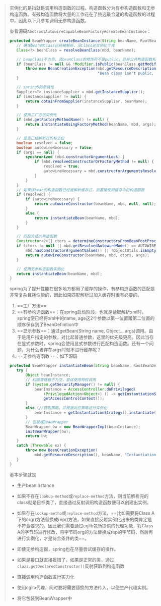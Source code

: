 >实例化的是指就是调用构造函数的过程。构造函数分为有参构造函数和无参构造函数。有残构造函数将大量的工作花在了挑选最合适的构造函数的过程中。因此以下只参考调用无参构造函数。
>
>查看源码`AbstractAutowireCapableBeanFactory#createBeanInstance`：
>
>```java
>protected BeanWrapper createBeanInstance(String beanName, RootBeanDefinition mbd, @Nullable Object[] args) {
>    // 确保bean的Class已经被解析，没Class还实例化个鬼
>    Class<?> beanClass = resolveBeanClass(mbd, beanName);
>
>    // beanClass不为空，且beanClass的修饰符不是public，且非公共构造函数和方法不允许访问
>    if (beanClass != null && !Modifier.isPublic(beanClass.getModifiers()) && !mbd.isNonPublicAccessAllowed()) {
>        throw new BeanCreationException(mbd.getResourceDescription(), beanName,
>                                        "Bean class isn't public, and non-public access not allowed: " + beanClass.getName());
>    }
>
>    // spring5的新特性
>    Supplier<?> instanceSupplier = mbd.getInstanceSupplier();
>    if (instanceSupplier != null) {
>        return obtainFromSupplier(instanceSupplier, beanName);
>    }
>
>    // 使用工厂方法实例化
>    if (mbd.getFactoryMethodName() != null) {
>        return instantiateUsingFactoryMethod(beanName, mbd, args);
>    }
>
>    // 是否已经解析过的标志位
>    boolean resolved = false;
>    boolean autowireNecessary = false;
>    if (args == null) {
>        synchronized (mbd.constructorArgumentLock) {
>            if (mbd.resolvedConstructorOrFactoryMethod != null) {
>                resolved = true;
>                autowireNecessary = mbd.constructorArgumentsResolved;
>            }
>        }
>    }
>    // 如果该bean的构造函数已经被解析缓存过，则直接使用缓存中的构造函数
>    if (resolved) {
>        if (autowireNecessary) {
>            return autowireConstructor(beanName, mbd, null, null);//自动装配构造函数
>        }
>        else {
>            return instantiateBean(beanName, mbd);
>        }
>    }
>
>    // 匹配合适的构造函数
>    Constructor<?>[] ctors = determineConstructorsFromBeanPostProcessors(beanClass, beanName);
>    if (ctors != null || mbd.getResolvedAutowireMode() == AUTOWIRE_CONSTRUCTOR ||
>        mbd.hasConstructorArgumentValues() || !ObjectUtils.isEmpty(args)) {
>        return autowireConstructor(beanName, mbd, ctors, args);
>    }
>
>    // 使用无参构造函数实例化
>    return instantiateBean(beanName, mbd);
>}
>```
>
>spring为了提升性能在很多地方都用了缓存的操作，有参构造函数的匹配是非常复杂且耗性能的，因此如果匹配解析过加入缓存时很有必要的。
>
>1. ==工厂方法==
>2. ==有参构造函数==：在spring启动阶段，也就是读取解析xml时，spring便已经将xml中的name, age这2个参数以第一位置跟第二位置的顺序保存到了BeanDefinition中
>3. ==显示参数==：通过getBean(String name, Object... args)调用。由于是用户指定的参数，对比起普通参数，这里的优先级更高。因此当存在显式参数时，spring会使用显式参数进行匹配构造函数。还有一个问题，为什么当存在args时就不进行缓存呢？
>4. ==无参构造函数==：如下源码
>
>```java
>protected BeanWrapper instantiateBean(String beanName, RootBeanDefinition mbd) {
>    try {
>        Object beanInstance;
>        // 权限管理器不为空，尝试使用特权调用
>        if (System.getSecurityManager() != null) {
>            beanInstance = AccessController.doPrivileged(
>                (PrivilegedAction<Object>) () -> getInstantiationStrategy().instantiate(mbd, beanName, this),
>                getAccessControlContext());
>        }
>        else {//获取策略，并根据对应策略进行实例化
>            beanInstance = getInstantiationStrategy().instantiate(mbd, beanName, this);
>        }
>        // 包装成BeanWrapper
>        BeanWrapper bw = new BeanWrapperImpl(beanInstance);
>        initBeanWrapper(bw);
>        return bw;
>    }
>    catch (Throwable ex) {
>        throw new BeanCreationException(
>            mbd.getResourceDescription(), beanName, "Instantiation of bean failed", ex);
>    }
>}
>```
>
>基本步骤就是
>
>- 生产beanInstance
>  - 如果不存在`lookup-method`或`replace-method`方法，则当前解析完的class就是目标类了，直接通过反射调用构造函数便可以创建出实例。
>  - 如果存在`lookup-metho`或`replace-method`方法，==比如需要将Class A下的org()方法替换成rep()方法，如果直接反射实例化出来的类肯定是不符合要求的。因此我们需要通过cglib包所提供的代理功能，将Class A的字节码进行修改，将字节码org的方法替换成rep的字节码，然后再进行实例化，才是符合条件的类==。
>  - 即使无参构造器，spring也在尽量尝试缓存的操作。
>  - 如果是接口就直接报错了，如果是正常的类，通过`clazz.getDeclaredConstructor()`反射获取到构造函数
>  - 直接调用构造函数进行实力化
>  - 使用cglib代理，同时要将需要替换的方法传入，以便生产代理实例。
>
>- 将它包装到BeanWrapper中


